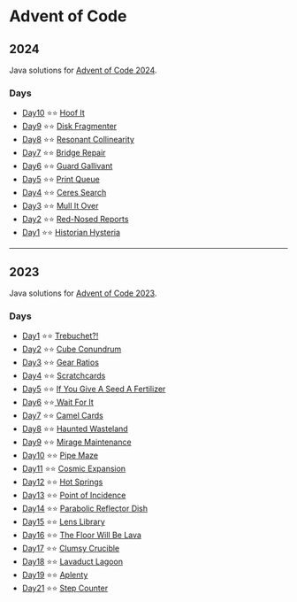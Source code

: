 # Advent of Code

## 2024

Java solutions for [Advent of Code 2024](https://adventofcode.com/2024).

### Days

- [Day10](https://github.com/jpl25658/advent-of-code/blob/main/src/main/java/org/jpl/advent/year24/days/Day10.java)
  ⭐⭐ [Hoof It](https://adventofcode.com/2024/day/10)
- [Day9](https://github.com/jpl25658/advent-of-code/blob/main/src/main/java/org/jpl/advent/year24/days/Day9.java)
  ⭐⭐ [Disk Fragmenter](https://adventofcode.com/2024/day/9)
- [Day8](https://github.com/jpl25658/advent-of-code/blob/main/src/main/java/org/jpl/advent/year24/days/Day8.java)
  ⭐⭐ [Resonant Collinearity](https://adventofcode.com/2024/day/8)
- [Day7](https://github.com/jpl25658/advent-of-code/blob/main/src/main/java/org/jpl/advent/year24/days/Day7.java)
  ⭐⭐ [Bridge Repair](https://adventofcode.com/2024/day/7)
- [Day6](https://github.com/jpl25658/advent-of-code/blob/main/src/main/java/org/jpl/advent/year24/days/Day6.java)
  ⭐⭐ [Guard Gallivant](https://adventofcode.com/2024/day/6)
- [Day5](https://github.com/jpl25658/advent-of-code/blob/main/src/main/java/org/jpl/advent/year24/days/Day5.java)
  ⭐⭐ [Print Queue](https://adventofcode.com/2024/day/5)
- [Day4](https://github.com/jpl25658/advent-of-code/blob/main/src/main/java/org/jpl/advent/year24/days/Day4.java) ⭐⭐ [Ceres Search](https://adventofcode.com/2024/day/4)
- [Day3](https://github.com/jpl25658/advent-of-code/blob/main/src/main/java/org/jpl/advent/year24/days/Day3.java) ⭐⭐ [Mull It Over](https://adventofcode.com/2024/day/3)
- [Day2](https://github.com/jpl25658/advent-of-code/blob/main/src/main/java/org/jpl/advent/year24/days/Day2.java) ⭐⭐ [Red-Nosed Reports](https://adventofcode.com/2024/day/2)
- [Day1](https://github.com/jpl25658/advent-of-code/blob/main/src/main/java/org/jpl/advent/year24/days/Day1.java) ⭐⭐ [Historian Hysteria](https://adventofcode.com/2024/day/1)

---

## 2023

Java solutions for [Advent of Code 2023](https://adventofcode.com/2023).

### Days

- [Day1](https://github.com/jpl25658/advent-of-code/blob/main/src/main/java/org/jpl/advent/year23/days/Day1.java) ⭐⭐ [Trebuchet?!](https://adventofcode.com/2023/day/1)
- [Day2](https://github.com/jpl25658/advent-of-code/blob/main/src/main/java/org/jpl/advent/year23/days/Day2.java) ⭐⭐ [Cube Conundrum](https://adventofcode.com/2023/day/2)
- [Day3](https://github.com/jpl25658/advent-of-code/blob/main/src/main/java/org/jpl/advent/year23/days/Day3.java) ⭐⭐ [Gear Ratios](https://adventofcode.com/2023/day/3)
- [Day4](https://github.com/jpl25658/advent-of-code/blob/main/src/main/java/org/jpl/advent/year23/days/Day4.java) ⭐⭐ [Scratchcards](https://adventofcode.com/2023/day/4)
- [Day5](https://github.com/jpl25658/advent-of-code/blob/main/src/main/java/org/jpl/advent/year23/days/Day5.java) ⭐⭐ [If You Give A Seed A Fertilizer](https://adventofcode.com/2023/day/15)
- [Day6](https://github.com/jpl25658/advent-of-code/blob/main/src/main/java/org/jpl/advent/year23/days/Day6.java) ⭐⭐[ Wait For It](https://adventofcode.com/2023/day/6)
- [Day7](https://github.com/jpl25658/advent-of-code/blob/main/src/main/java/org/jpl/advent/year23/days/Day7.java) ⭐⭐ [Camel Cards](https://adventofcode.com/2023/day/7)
- [Day8](https://github.com/jpl25658/advent-of-code/blob/main/src/main/java/org/jpl/advent/year23/days/Day8.java) ⭐⭐ [Haunted Wasteland](https://adventofcode.com/2023/day/8)
- [Day9](https://github.com/jpl25658/advent-of-code/blob/main/src/main/java/org/jpl/advent/year23/days/Day9.java) ⭐⭐ [Mirage Maintenance](https://adventofcode.com/2023/day/9)
- [Day10](https://github.com/jpl25658/advent-of-code/blob/main/src/main/java/org/jpl/advent/year23/days/Day10.java) ⭐⭐ [Pipe Maze](https://adventofcode.com/2023/day/10)
- [Day11](https://github.com/jpl25658/advent-of-code/blob/main/src/main/java/org/jpl/advent/year23/days/Day11.java) ⭐⭐ [Cosmic Expansion](https://adventofcode.com/2023/day/11)
- [Day12](https://github.com/jpl25658/advent-of-code/blob/main/src/main/java/org/jpl/advent/year23/days/Day12.java) ⭐⭐ [Hot Springs](https://adventofcode.com/2023/day/12)
- [Day13](https://github.com/jpl25658/advent-of-code/blob/main/src/main/java/org/jpl/advent/year23/days/Day13.java) ⭐⭐ [Point of Incidence](https://adventofcode.com/2023/day/13)
- [Day14](https://github.com/jpl25658/advent-of-code/blob/main/src/main/java/org/jpl/advent/year23/days/Day14.java) ⭐⭐ [Parabolic 
  Reflector Dish](https://adventofcode.com/2023/day/14)
- [Day15](https://github.com/jpl25658/advent-of-code/blob/main/src/main/java/org/jpl/advent/year23/days/Day15.java) ⭐⭐ [Lens Library](https://adventofcode.com/2023/day/15)
- [Day16](https://github.com/jpl25658/advent-of-code/blob/main/src/main/java/org/jpl/advent/year23/days/Day16.java) ⭐⭐ [The Floor Will 
  Be Lava](https://adventofcode.com/2023/day/16)
- [Day17](https://github.com/jpl25658/advent-of-code/blob/main/src/main/java/org/jpl/advent/year23/days/Day17.java) ⭐⭐ [Clumsy Crucible](https://adventofcode.com/2023/day/17)
- [Day18](https://github.com/jpl25658/advent-of-code/blob/main/src/main/java/org/jpl/advent/year23/days/Day18.java) ⭐⭐ [Lavaduct Lagoon](https://adventofcode.com/2023/day/18)
- [Day19](https://github.com/jpl25658/advent-of-code/blob/main/src/main/java/org/jpl/advent/year23/days/Day19.java) ⭐⭐ [Aplenty](https://adventofcode.com/2023/day/19)
- [Day21](https://github.com/jpl25658/advent-of-code/blob/main/src/main/java/org/jpl/advent/year23/days/Day21.java) ⭐⭐ [Step Counter](https://adventofcode.com/2023/day/21)


